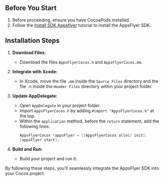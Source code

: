 ## Before You Start

1. Before proceeding, ensure you have CocoaPods installed.
2. Follow the [Install SDK Appsflyer](https://dev.appsflyer.com/hc/docs/install-ios-sdk) tutorial to install the AppsFlyer SDK.

## Installation Steps

1. **Download Files:**
   - Download the files `AppsFlyerCocos.h` and `AppsFlyerCocos.mm`.

2. **Integrate with Xcode:**
   - In Xcode, move the file `.mm` inside the `Source Files` directory and the file `.h` inside the `Header Files` directory within your project folder.

3. **Update AppDelegate:**
   - Open `AppDelegate` in your project folder.
   - Import `AppsFlyerCocos.h` by adding `#import "AppsFlyerCocos.h"` at the top.
   - Within the `application` method, before the `return` statement, add the following lines:
     ```objective-c
     AppsFlyerCocos *appsFlyer = [[AppsFlyerCocos alloc] init];
     [appsFlyer start];
     ```

4. **Build and Run:**
   - Build your project and run it.

By following these steps, you'll seamlessly integrate the AppsFlyer SDK into your Cocos project.

